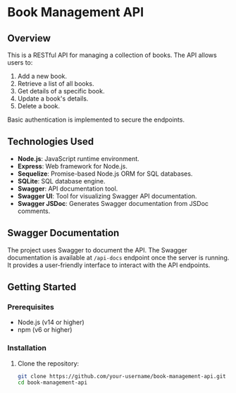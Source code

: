 # Book Management API

## Overview

This is a RESTful API for managing a collection of books. The API allows users to:

1. Add a new book.
2. Retrieve a list of all books.
3. Get details of a specific book.
4. Update a book's details.
5. Delete a book.

Basic authentication is implemented to secure the endpoints.

## Technologies Used

- **Node.js**: JavaScript runtime environment.
- **Express**: Web framework for Node.js.
- **Sequelize**: Promise-based Node.js ORM for SQL databases.
- **SQLite**: SQL database engine.
- **Swagger**: API documentation tool.
- **Swagger UI**: Tool for visualizing Swagger API documentation.
- **Swagger JSDoc**: Generates Swagger documentation from JSDoc comments.

## Swagger Documentation

The project uses Swagger to document the API. The Swagger documentation is available at `/api-docs` endpoint once the server is running. It provides a user-friendly interface to interact with the API endpoints.

## Getting Started

### Prerequisites

- Node.js (v14 or higher)
- npm (v6 or higher)

### Installation

1. Clone the repository:
   ```sh
   git clone https://github.com/your-username/book-management-api.git
   cd book-management-api
   ```
